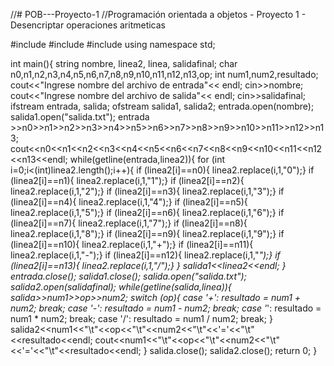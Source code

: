 //# POB---Proyecto-1
//Programación orientada a objetos - Proyecto 1 - Desencriptar operaciones aritmeticas

#include <iostream>
#include <fstream>
#include <string>
using namespace std;

int main(){
  string nombre, linea2, linea, salidafinal;
  char n0,n1,n2,n3,n4,n5,n6,n7,n8,n9,n10,n11,n12,n13,op;
  int num1,num2,resultado;
  cout<<"Ingrese nombre del archivo de entrada"<< endl;
  cin>>nombre;
  cout<<"Ingrese nombre del archivo de salida"<< endl;
  cin>>salidafinal;
  ifstream entrada, salida;
  ofstream salida1, salida2;
  entrada.open(nombre);
  salida1.open("salida.txt");
  entrada >>n0>>n1>>n2>>n3>>n4>>n5>>n6>>n7>>n8>>n9>>n10>>n11>>n12>>n13;
  cout<<n0<<n1<<n2<<n3<<n4<<n5<<n6<<n7<<n8<<n9<<n10<<n11<<n12<<n13<<endl;
  while(getline(entrada,linea2)){
    for (int i=0;i<(int)linea2.length();i++){
        if (linea2[i]==n0){
            linea2.replace(i,1,"0");}
        if (linea2[i]==n1){
            linea2.replace(i,1,"1");}
        if (linea2[i]==n2){
            linea2.replace(i,1,"2");}
        if (linea2[i]==n3){
            linea2.replace(i,1,"3");}
        if (linea2[i]==n4){
            linea2.replace(i,1,"4");}
        if (linea2[i]==n5){
            linea2.replace(i,1,"5");}
        if (linea2[i]==n6){
            linea2.replace(i,1,"6");}
        if (linea2[i]==n7){
            linea2.replace(i,1,"7");}
        if (linea2[i]==n8){
            linea2.replace(i,1,"8");}
        if (linea2[i]==n9){
            linea2.replace(i,1,"9");}
        if (linea2[i]==n10){
            linea2.replace(i,1,"+");}
        if (linea2[i]==n11){
            linea2.replace(i,1,"-");}
        if (linea2[i]==n12){
            linea2.replace(i,1,"*");}
        if (linea2[i]==n13){
            linea2.replace(i,1,"/");}
}
salida1<<linea2<<endl;
}
entrada.close();
salida1.close();
salida.open("salida.txt");
salida2.open(salidafinal);
  while(getline(salida,linea)){
    salida>>num1>>op>>num2;
    switch (op){
      case '+':
      resultado = num1 + num2;
      break;
      case '-':
      resultado = num1 - num2;
      break;
      case '*':
      resultado = num1 * num2;
      break;
      case '/':
      resultado = num1 / num2;
      break;
    }
    salida2<<num1<<"\t"<<op<<"\t"<<num2<<"\t"<<'='<<"\t"<<resultado<<endl;
    cout<<num1<<"\t"<<op<<"\t"<<num2<<"\t"<<'='<<"\t"<<resultado<<endl;
  }
  salida.close();
  salida2.close();
  return 0;
}
